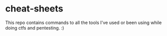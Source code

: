 # cheat-sheets

This repo contains commands to all the tools I've used or been using while doing ctfs and pentesting. :)
